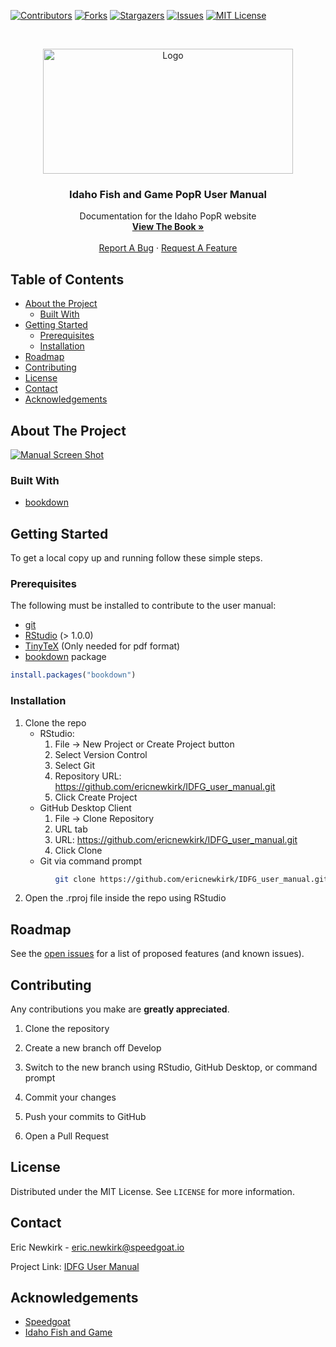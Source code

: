 [![Contributors][contributors-shield]][contributors-url]
[![Forks][forks-shield]][forks-url]
[![Stargazers][stars-shield]][stars-url]
[![Issues][issues-shield]][issues-url]
[![MIT License][license-shield]][license-url]



<!-- PROJECT LOGO -->
<br />
<p align="center">
  <a href="https://github.com/ericnewkirk/IDFG_user_manual">
    <img src = "https://drive.google.com/uc?export=view&id=105fit7uHKpxzhbP3D8UzRR4nGrCexJLP",
          srcset = "https://drive.google.com/uc?export=view&id=16tWkf25891vbZjQ-Js88cz307xYAZFGj", alt="Logo", width="400", height="200">
  </a>

  <h3 align="center">Idaho Fish and Game PopR User Manual</h3>

  <p align="center">
    Documentation for the Idaho PopR website
    <br />
    <a href="https://github.com/ericnewkirk/IDFG_user_manual"><strong>View The Book »</strong></a>
    <br />
    <br />
    <a href="https://github.com/ericnewkirk/IDFG_user_manual/issues">Report A Bug</a>
    ·
    <a href="https://github.com/ericnewkirk/IDFG_user_manual/issues">Request A Feature</a>
  </p>
</p>



<!-- TABLE OF CONTENTS -->
## Table of Contents

* [About the Project](#about-the-project)
  * [Built With](#built-with)
* [Getting Started](#getting-started)
  * [Prerequisites](#prerequisites)
  * [Installation](#installation)
* [Roadmap](#roadmap)
* [Contributing](#contributing)
* [License](#license)
* [Contact](#contact)
* [Acknowledgements](#acknowledgements)



<!-- ABOUT THE PROJECT -->
## About The Project

[![Manual Screen Shot][product-screenshot]](https://github.com/ericnewkirk/IDFG_user_manual)


### Built With

* [bookdown](https://bookdown.org/)



<!-- GETTING STARTED -->
## Getting Started

To get a local copy up and running follow these simple steps.

### Prerequisites

The following must be installed to contribute to the user manual:

* [git](https://git-scm.com/downloads)
* [RStudio](https://rstudio.com/products/rstudio/download/) \(> 1.0.0\)
* [TinyTeX](https://yihui.org/tinytex/) \(Only needed for pdf format\)
* [bookdown](https://bookdown.org/) package
```R
install.packages("bookdown")
```

### Installation

1. Clone the repo
    * RStudio:
      1. File -> New Project or Create Project button
      2. Select Version Control
      3. Select Git
      4. Repository URL: https://github.com/ericnewkirk/IDFG_user_manual.git
      5. Click Create Project
    * GitHub Desktop Client
      1. File -> Clone Repository
      2. URL tab
      3. URL: https://github.com/ericnewkirk/IDFG_user_manual.git
      4. Click Clone
    * Git via command prompt
```sh 
          git clone https://github.com/ericnewkirk/IDFG_user_manual.git 
```

2. Open the .rproj file inside the repo using RStudio



<!-- ROADMAP -->
## Roadmap

See the [open issues](https://github.com/ericnewkirk/IDFG_user_manual/issues) for a list of proposed features (and known issues).



<!-- CONTRIBUTING -->
## Contributing

Any contributions you make are **greatly appreciated**.

1. Clone the repository
2. Create a new branch off Develop
3. Switch to the new branch using RStudio, GitHub Desktop, or command prompt

3. Commit your changes
4. Push your commits to GitHub
5. Open a Pull Request



<!-- LICENSE -->
## License

Distributed under the MIT License. See `LICENSE` for more information.



<!-- CONTACT -->
## Contact

Eric Newkirk - eric.newkirk@speedgoat.io

Project Link: [IDFG User Manual](https://github.com/ericnewkirk/IDFG_user_manual)



<!-- ACKNOWLEDGEMENTS -->
## Acknowledgements

* [Speedgoat](https://www.speedgoat.io/)
* [Idaho Fish and Game](https://idfg.idaho.gov/)





<!-- MARKDOWN LINKS & IMAGES -->
<!-- https://www.markdownguide.org/basic-syntax/#reference-style-links -->
[contributors-shield]: https://img.shields.io/github/contributors/ericnewkirk/IDFG_user_manual.svg?style=flat-square
[contributors-url]: https://github.com/ericnewkirk/IDFG_user_manual/graphs/contributors
[forks-shield]: https://img.shields.io/github/forks/ericnewkirk/IDFG_user_manual.svg?style=flat-square
[forks-url]: https://github.com/ericnewkirk/IDFG_user_manual/network/members
[stars-shield]: https://img.shields.io/github/stars/ericnewkirk/IDFG_user_manual.svg?style=flat-square
[stars-url]: https://github.com/ericnewkirk/IDFG_user_manual/stargazers
[issues-shield]: https://img.shields.io/github/issues/ericnewkirk/IDFG_user_manual.svg?style=flat-square
[issues-url]: https://github.com/ericnewkirk/IDFG_user_manual/issues
[license-shield]: https://img.shields.io/github/license/ericnewkirk/IDFG_user_manual.svg?style=flat-square
[license-url]: https://github.com/ericnewkirk/IDFG_user_manual/blob/develop/LICENSE
[product-screenshot]: images/screenshot.png
